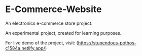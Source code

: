 # E-Commerce-Website
An electronics e-commerce store project.

An experimental project, created for learning purposes.

For live demo of the project, visit: (https://stupendous-pothos-c1584a.netlify.app/)





